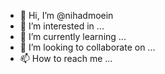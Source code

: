 - 👋 Hi, I’m @nihadmoein
- 👀 I’m interested in ...
- 🌱 I’m currently learning ...
- 💞️ I’m looking to collaborate on ...
- 📫 How to reach me ...

<!---
nihadmoein/nihadmoein is a ✨ special ✨ repository because its `README.md` (this file) appears on your GitHub profile.
You can click the Preview link to take a look at your changes.
--->
